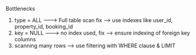 Bottlenecks

1.  type = ALL ---> Full table scan
    fix --> use indexes like user_id, property_id, booking_id
2.  key = NULL ---> no index used,
    fix --> ensure indexing of foreign key columns
3.  scanning many rows --> use filtering with WHERE clause & LIMIT
